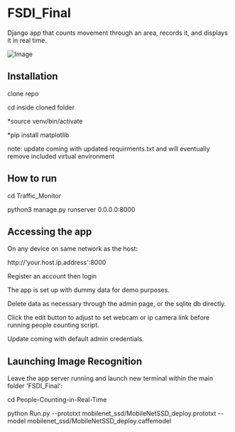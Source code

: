 # FSDI_Final
Django app that counts movement through an area, records it, and displays it in real time.

![Image](https://raw.githubusercontent.com/chparmley/FSDI_Final/main/Resources/Hive.png)

Installation
------------
clone repo

cd inside cloned folder

*source venv/bin/activate

*pip install matplotlib

note: update coming with updated requirments.txt and will eventually remove included virtual environment

How to run
--------------
cd Traffic_Monitor

python3 manage.py runserver 0.0.0.0:8000


Accessing the app
------------------
On any device on same network as the host:

http://'your.host.ip.address':8000

Register an account then login

The app is set up with dummy data for demo purposes.

Delete data as necessary through the admin page, or the sqlite db directly.

Click the edit button to adjust to set webcam or ip camera link before running people counting script.

Update coming with default admin credentials.



Launching Image Recognition
---------------------------
Leave the app server running and launch new terminal within the main folder 'FSDI_Final':

cd People-Counting-in-Real-Time

python Run.py --prototxt mobilenet_ssd/MobileNetSSD_deploy.prototxt --model mobilenet_ssd/MobileNetSSD_deploy.caffemodel
